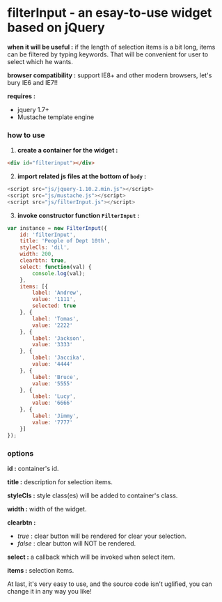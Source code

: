 # filterInput - an esay-to-use widget based on jQuery

**when it will be useful :**
if the length of selection items is a bit long, items can be filtered by typing keywords.
That will be convenient for user to select which he wants. 

**browser compatibility :**
support IE8+ and other modern browsers, let's bury IE6 and IE7!! 

**requires :**
- jquery 1.7+
- Mustache template engine

### how to use
1. **create a container for the widget :**

```html
<div id="filterinput"></div>
```

2. **import related js files at the bottom of `body` :**

```js
<script src="js/jquery-1.10.2.min.js"></script>
<script src="js/mustache.js"></script>
<script src="js/filterInput.js"></script>
```

3. **invoke constructor function `FilterInput` :**

```js
var instance = new FilterInput({
    id: 'filterInput',
    title: 'People of Dept 10th',
    styleCls: 'dil',
    width: 200,
    clearbtn: true,
    select: function(val) {
        console.log(val);
    },
    items: [{
        label: 'Andrew',
        value: '1111',
        selected: true
    }, {
        label: 'Tomas',
        value: '2222'
    }, {
        label: 'Jackson',
        value: '3333'
    }, {
        label: 'Jaccika',
        value: '4444'
    }, {
        label: 'Bruce',
        value: '5555'
    }, {
        label: 'Lucy',
        value: '6666'
    }, {
        label: 'Jimmy',
        value: '7777'
    }]
});
```

### options

**id :**
container's id. 

**title :**
description for selection items.

**styleCls :**
style class(es) will be added to container's class.

**width :**
width of the widget.

**clearbtn :**
- *true* : clear button will be rendered for clear your selection.
- *false* : clear button will NOT be rendered.

**select :**
a callback which will be invoked when select item.

**items :**
selection items.


At last, it's very easy to use, and the source code isn't uglified, you can change it in any way you like!




